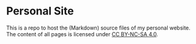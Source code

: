 
# Personal Site

This is a repo to host the (Markdown) source files of my personal website. The content of all pages is licensed under [CC BY-NC-SA 4.0](http://creativecommons.org/licenses/by-nc-sa/4.0/).
